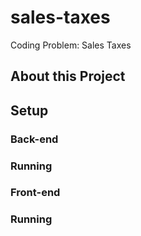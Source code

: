 # sales-taxes
Coding Problem: Sales Taxes

## About this Project

## Setup

### Back-end

### Running

### Front-end

### Running
